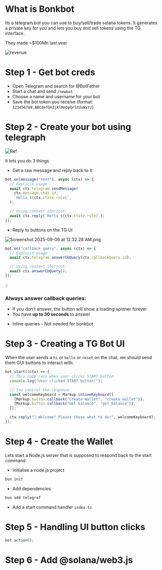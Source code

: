 # What is Bonkbot

Its a telegram bot you can use to buy/sell/trade solana tokens. It generates a private key for you and lets you buy and sell tokens using the TG interface.

They made ~$100Mn last year

![revenue](https://defillama.com/protocol/fees/bonkbot)

# Step 1 - Get bot creds

- Open Telegram and search for @BotFather
- Start a chat and send `/newbot`
- Choose a name and username for your bot
- Save the bot token you receive (format: `123456789:ABCdefGhIjKlMnOpQrStUvWxYz`)

# Step 2 - Create your bot using telegraph

![Ref](https://github.com/telegraf/telegraf)

It lets you do 3 things

- Get a raw message and reply back to it

```jsx
bot.on(message("text"), async (ctx) => {
  // Explicit usage
  await ctx.telegram.sendMessage(
    ctx.message.chat.id,
    `Hello ${ctx.state.role}`,
  );

  // Using context shortcut
  await ctx.reply(`Hello ${ctx.state.role}`);
});
```

- Reply to buttons on the TG UI

![Screenshot 2025-09-06 at 12.32.28 AM.png](attachment:d0e711fe-e78c-4fa6-8cd1-0b3669942519:Screenshot_2025-09-06_at_12.32.28_AM.png)

```jsx
bot.on("callback_query", async (ctx) => {
  // Explicit usage
  await ctx.telegram.answerCbQuery(ctx.callbackQuery.id);

  // Using context shortcut
  await ctx.answerCbQuery();
});
```

<aside>
💡

### **Always answer callback queries:**

- If you don't answer, the button will show a loading spinner forever
- You have **up to 30 seconds** to answer
</aside>

- Inline queries - Not needed for bonkbot

# Step 3 - Creating a TG Bot UI

When the user sends a `hi` or `hello` or `reset` on the chat, we should send them GUI buttons to interact with.

```jsx
bot.start((ctx) => {
  // This code runs when user clicks START button
  console.log("User clicked START button!");

  // You control the response
  const welcomeKeyboard = Markup.inlineKeyboard([
    [Markup.button.callback("Create Wallet", "create_wallet")],
    [Markup.button.callback("Get balance", "get_balance")],
  ]);

  ctx.reply("🤖 Welcome! Please chose what to do!", welcomeKeyboard);
});
```

# Step 4 - Create the Wallet

Lets start a Node.js server that is supposed to respond back to the start command.

- Initialise a node.js project

```jsx
bun init
```

- Add dependencies

```jsx
bun add telegraf
```

- Add a start command handler
  `index.ts`

# Step 5 - Handling UI button clicks

```jsx
bot.action();
```

# Step 6 - Add @solana/web3.js
